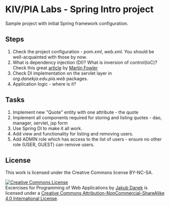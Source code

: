 # KIV/PIA Labs - Spring Intro project

Sample project with initial Spring framework configuration.

## Steps

1. Check the project configuration - *pom.xml*, *web.xml*. You should be well-acquainted with those by now.
2. What is dependency injection (DI)? What is inversion of control(IoC)? Check this great [article](http://www.martinfowler.com/articles/injection.html) by [Martin Fowler](http://www.martinfowler.com/)
3. Check DI implementation on the servlet layer in *org.danekja.edu.pia.web* packages. 
3. Application logic - where is it?

## Tasks

1. Implement new "Quote" entity with one attribute - the quote
1. Implement all components required for storing and listing quotes - dao, manager, servlet, jsp form
1. Use Spring DI to make it all work.
1. Add view and functionality for listing and removing users.
1. Add ADMIN role which has access to the list of users - ensure no other role (USER, GUEST) can remove users.

## License

This work is licensed under the Creative Commons license BY-NC-SA.

<a rel="license" href="http://creativecommons.org/licenses/by-nc-sa/4.0/"><img alt="Creative Commons License" style="border-width:0" src="https://i.creativecommons.org/l/by-nc-sa/4.0/88x31.png" /></a><br /><span xmlns:dct="http://purl.org/dc/terms/" property="dct:title">Excercises for Programming of Web Applications</span> by <a xmlns:cc="http://creativecommons.org/ns#" href="http://daneka.org" property="cc:attributionName" rel="cc:attributionURL">Jakub Danek</a> is licensed under a <a rel="license" href="http://creativecommons.org/licenses/by-nc-sa/4.0/">Creative Commons Attribution-NonCommercial-ShareAlike 4.0 International License</a>.